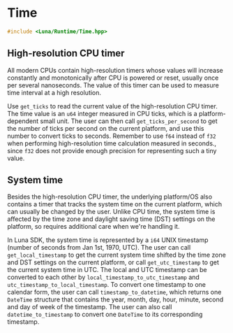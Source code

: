 # Time

```c++
#include <Luna/Runtime/Time.hpp>
```

## High-resolution CPU timer

All modern CPUs contain high-resolution timers whose values will increase constantly and monotonically after CPU is powered or reset, usually once per several nanoseconds. The value of this timer can be used to measure time interval at a high resolution.

Use `get_ticks` to read the current value of the high-resolution CPU timer. The time value is an `u64` integer measured in CPU ticks, which is a platform-dependent small unit. The user can then call `get_ticks_per_second` to get the number of ticks per second on the current platform, and use this number to convert ticks to seconds. Remember to use `f64` instead of `f32` when performing high-resolution time calculation measured in seconds., since `f32` does not provide enough precision for representing such a tiny value.

## System time

Besides the high-resolution CPU timer, the underlying platform/OS also contains a timer that tracks the system time on the current platform, which can usually be changed by the user. Unlike CPU time, the system time is affected by the time zone and daylight saving time (DST) settings on the platform, so requires additional care when we're handling it.

In Luna SDK, the system time is represented by a `i64` UNIX timestamp (number of seconds from Jan 1st, 1970, UTC). The user can call `get_local_timestamp` to get the current system time shifted by the time zone and DST settings on the current platform, or call `get_utc_timestamp` to get the current system time in UTC. The local and UTC timestamp can be converted to each other by `local_timestamp_to_utc_timestamp` and `utc_timestamp_to_local_timestamp`. To convert one timestamp to one calendar form, the user can call `timestamp_to_datetime`, which returns one `DateTime` structure that contains the year, month, day, hour, minute, second and day of week of the timestamp. The user can also call `datetime_to_timestamp` to convert one `DateTime` to its corresponding timestamp.